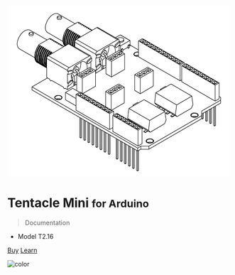 ![logo](_media/tentacle_t2_drawing.png)

# Tentacle Mini <small>for Arduino</small>

> Documentation

* Model T2.16

[Buy](https://www.whiteboxes.ch/shop/tentacle-mini/)
[Learn](#introduction)

<!-- background color -->

![color](#f0f0f0)
<!-- ![color](linear-gradient(to left bottom, #f0f0f0 0%, #eafdfe 100%)) -->

<!-- ![color](linear-gradient(to left bottom, #ffffff 0%, #f0f0f0 100%)) -->
